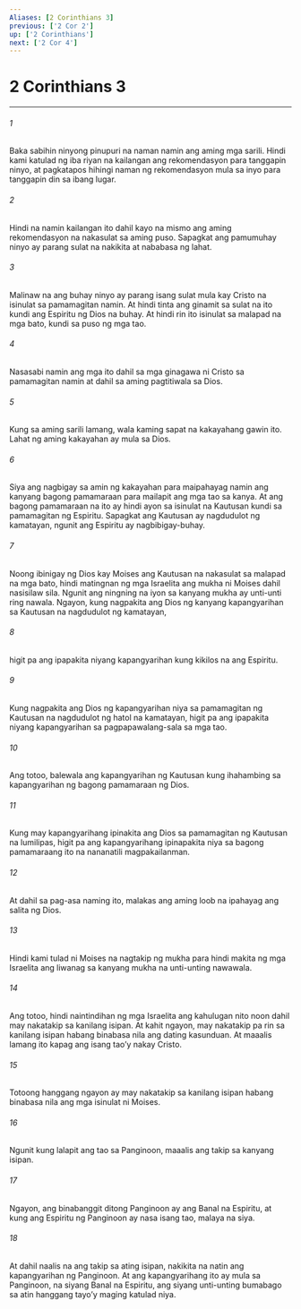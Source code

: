 ```yaml
---
Aliases: [2 Corinthians 3]
previous: ['2 Cor 2']
up: ['2 Corinthians']
next: ['2 Cor 4']
---
```

# 2 Corinthians 3

***


###### 1 


Baka sabihin ninyong pinupuri na naman namin ang aming mga sarili. Hindi kami katulad ng iba riyan na kailangan ang rekomendasyon para tanggapin ninyo, at pagkatapos hihingi naman ng rekomendasyon mula sa inyo para tanggapin din sa ibang lugar. 


###### 2 


Hindi na namin kailangan ito dahil kayo na mismo ang aming rekomendasyon na nakasulat sa aming puso. Sapagkat ang pamumuhay ninyo ay parang sulat na nakikita at nababasa ng lahat. 


###### 3 


Malinaw na ang buhay ninyo ay parang isang sulat mula kay Cristo na isinulat sa pamamagitan namin. At hindi tinta ang ginamit sa sulat na ito kundi ang Espiritu ng Dios na buhay. At hindi rin ito isinulat sa malapad na mga bato, kundi sa puso ng mga tao. 


###### 4 


Nasasabi namin ang mga ito dahil sa mga ginagawa ni Cristo sa pamamagitan namin at dahil sa aming pagtitiwala sa Dios. 


###### 5 


Kung sa aming sarili lamang, wala kaming sapat na kakayahang gawin ito. Lahat ng aming kakayahan ay mula sa Dios. 


###### 6 


Siya ang nagbigay sa amin ng kakayahan para maipahayag namin ang kanyang bagong pamamaraan para mailapit ang mga tao sa kanya. At ang bagong pamamaraan na ito ay hindi ayon sa isinulat na Kautusan kundi sa pamamagitan ng Espiritu. Sapagkat ang Kautusan ay nagdudulot ng kamatayan, ngunit ang Espiritu ay nagbibigay-buhay. 


###### 7 


Noong ibinigay ng Dios kay Moises ang Kautusan na nakasulat sa malapad na mga bato, hindi matingnan ng mga Israelita ang mukha ni Moises dahil nasisilaw sila. Ngunit ang ningning na iyon sa kanyang mukha ay unti-unti ring nawala. Ngayon, kung nagpakita ang Dios ng kanyang kapangyarihan sa Kautusan na nagdudulot ng kamatayan, 


###### 8 


higit pa ang ipapakita niyang kapangyarihan kung kikilos na ang Espiritu. 


###### 9 


Kung nagpakita ang Dios ng kapangyarihan niya sa pamamagitan ng Kautusan na nagdudulot ng hatol na kamatayan, higit pa ang ipapakita niyang kapangyarihan sa pagpapawalang-sala sa mga tao. 


###### 10 


Ang totoo, balewala ang kapangyarihan ng Kautusan kung ihahambing sa kapangyarihan ng bagong pamamaraan ng Dios. 


###### 11 


Kung may kapangyarihang ipinakita ang Dios sa pamamagitan ng Kautusan na lumilipas, higit pa ang kapangyarihang ipinapakita niya sa bagong pamamaraang ito na nananatili magpakailanman. 


###### 12 


At dahil sa pag-asa naming ito, malakas ang aming loob na ipahayag ang salita ng Dios. 


###### 13 


Hindi kami tulad ni Moises na nagtakip ng mukha para hindi makita ng mga Israelita ang liwanag sa kanyang mukha na unti-unting nawawala. 


###### 14 


Ang totoo, hindi naintindihan ng mga Israelita ang kahulugan nito noon dahil may nakatakip sa kanilang isipan. At kahit ngayon, may nakatakip pa rin sa kanilang isipan habang binabasa nila ang dating kasunduan. At maaalis lamang ito kapag ang isang taoʼy nakay Cristo. 


###### 15 


Totoong hanggang ngayon ay may nakatakip sa kanilang isipan habang binabasa nila ang mga isinulat ni Moises. 


###### 16 


Ngunit kung lalapit ang tao sa Panginoon, maaalis ang takip sa kanyang isipan. 


###### 17 


Ngayon, ang binabanggit ditong Panginoon ay ang Banal na Espiritu, at kung ang Espiritu ng Panginoon ay nasa isang tao, malaya na siya. 


###### 18 


At dahil naalis na ang takip sa ating isipan, nakikita na natin ang kapangyarihan ng Panginoon. At ang kapangyarihang ito ay mula sa Panginoon, na siyang Banal na Espiritu, ang siyang unti-unting bumabago sa atin hanggang tayoʼy maging katulad niya.
